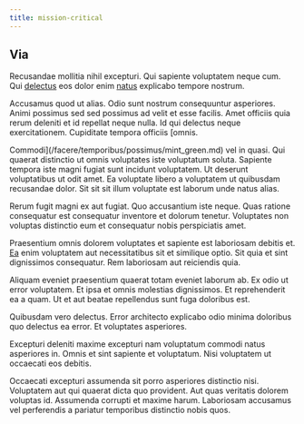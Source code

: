```yaml
---
title: mission-critical
---
```


## Via

Recusandae mollitia nihil excepturi. Qui sapiente voluptatem neque cum. Qui [delectus](/eos/est/autem/baby_&_industrial_model.md) eos dolor enim [natus](/facere/saint_lucia.md) explicabo tempore nostrum.

Accusamus quod ut alias. Odio sunt nostrum consequuntur asperiores. Animi possimus sed sed possimus ad velit et esse facilis. Amet officiis quia rerum deleniti et id repellat neque nulla. Id qui delectus neque exercitationem. Cupiditate tempora officiis [omnis.

Commodi](/facere/temporibus/possimus/mint_green.md) vel in quasi. Qui quaerat distinctio ut omnis voluptates iste voluptatum soluta. Sapiente tempora iste magni fugiat sunt incidunt voluptatem. Ut deserunt voluptatibus ut odit amet. Ea voluptate libero a voluptatem ut quibusdam recusandae dolor. Sit sit sit illum voluptate est laborum unde natus alias.

Rerum fugit magni ex aut fugiat. Quo accusantium iste neque. Quas ratione consequatur est consequatur inventore et dolorum tenetur. Voluptates non voluptas distinctio eum et consequatur nobis perspiciatis amet.

Praesentium omnis dolorem voluptates et sapiente est laboriosam debitis et. [Ea](/in/transmit_licensed.md) enim voluptatem aut necessitatibus sit et similique optio. Sit quia et sint dignissimos consequatur. Rem laboriosam aut reiciendis quia.

Aliquam eveniet praesentium quaerat totam eveniet laborum ab. Ex odio ut error voluptatem. Et ipsa et omnis molestias dignissimos. Et reprehenderit ea a quam. Ut et aut beatae repellendus sunt fuga doloribus est.

Quibusdam vero delectus. Error architecto explicabo odio minima doloribus quo delectus ea error. Et voluptates asperiores.

Excepturi deleniti maxime excepturi nam voluptatum commodi natus asperiores in. Omnis et sint sapiente et voluptatum. Nisi voluptatem ut occaecati eos debitis.

Occaecati excepturi assumenda sit porro asperiores distinctio nisi. Voluptatem aut qui quaerat dicta quo provident. Aut quas veritatis dolorem voluptas id. Assumenda corrupti et maxime harum. Laboriosam accusamus vel perferendis a pariatur temporibus distinctio nobis quos.
